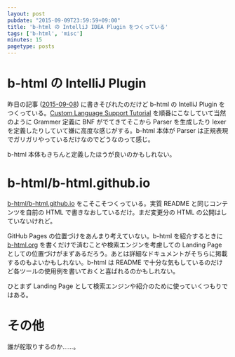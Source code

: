 ```yaml
---
layout: post
pubdate: "2015-09-09T23:59:59+09:00"
title: 'b-html の IntelliJ IDEA Plugin をつくっている'
tags: ['b-html', 'misc']
minutes: 15
pagetype: posts
---
```

# b-html の IntelliJ Plugin

昨日の記事 ([2015-09-08][]) に書きそびれたのだけど b-html の IntelliJ Plugin をつくっている。[Custom Language Support Tutorial](http://www.jetbrains.org/intellij/sdk/docs/tutorials/custom_language_support_tutorial.html) を順番にこなしていて当然のように Grammer 定義に BNF がでてきてそこから Parser を生成したり lexer を定義したりしていて嫌に高度な感じがする。b-html 本体が Parser は正規表現でガリガリやっているだけなのでどうなのって感じ。

b-html 本体もきちんと定義したほうが良いのかもしれない。

# b-html/b-html.github.io

[b-html/b-html.github.io][] をこそこそつくっている。実質 README と同じコンテンツを自前の HTML で書きなおしているだけ。まだ変更分の HTML の公開はしていないけれど。

GitHub Pages の位置づけをあんまり考えていない。b-html を紹介するときに [b-html.org](http://b-html.org) を書くだけで済むことや検索エンジンを考慮しての Landing Page としての位置づけがまずあるだろう。あとは詳細なドキュメントがそちらに掲載するのもよいかもしれない。b-html は README で十分な気もしているのだけど各ツールの使用例を書いておくと喜ばれるのかもしれない。

ひとまず Landing Page として検索エンジンや紹介のために使っていくつもりではある。

# その他

誰が舵取りするのか……。

[b-html/b-html.github.io]: https://github.com/b-html/b-html.github.io
[2015-09-08]: http://blog.bouzuya.net/2015/09/08/

